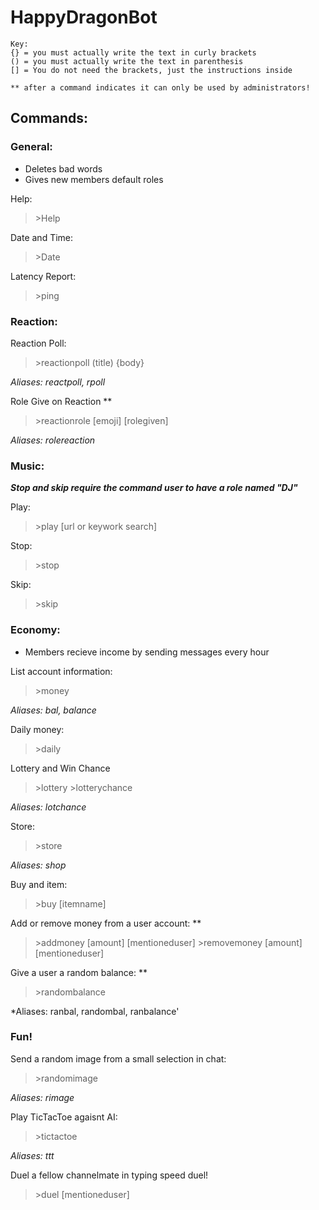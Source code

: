 # HappyDragonBot```Key: {} = you must actually write the text in curly brackets() = you must actually write the text in parenthesis[] = You do not need the brackets, just the instructions inside** after a command indicates it can only be used by administrators!```## Commands:### General: - Deletes bad words - Gives new members default rolesHelp:> \>HelpDate and Time:> \>DateLatency Report:> \>ping### Reaction:Reaction Poll:> \>reactionpoll (title) {body}
*Aliases: reactpoll, rpoll*Role Give on Reaction \*\*> \>reactionrole \[emoji\] \[rolegiven\]
*Aliases: rolereaction*### Music:***Stop and skip require the command user to have a role named "DJ"***Play:> \>play \[url or keywork search\]Stop:> \>stopSkip:> \>skip### Economy: - Members recieve income by sending messages every hourList account information:> \>money
*Aliases: bal, balance*Daily money:> \>dailyLottery and Win Chance> \>lottery> \>lotterychance
*Aliases: lotchance*Store:> \>store
*Aliases: shop*Buy and item:> \>buy \[itemname\]Add or remove money from a user account: \*\*> \>addmoney \[amount\] \[mentioneduser\]
> \>removemoney \[amount\] \[mentioneduser\]Give a user a random balance: \*\*> \>randombalance
*Aliases: ranbal, randombal, ranbalance' ### Fun!Send a random image from a small selection in chat:> \>randomimage
*Aliases: rimage*Play TicTacToe agaisnt AI:> \>tictactoe
*Aliases: ttt*Duel a fellow channelmate in typing speed duel!> \>duel \[mentioneduser\]